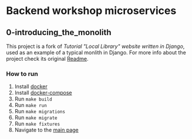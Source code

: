 # Backend workshop microservices 
## 0-introducing_the_monolith

This project is a fork of _Tutorial "Local Library" website written in Django_, 
used as an example of a typical monlith in Django.
For more info about the project check its original [Readme](./README.original.md).

### How to run
1. Install [docker](https://docs.docker.com/engine/install/ubuntu)
2. Install [docker-compose](https://docs.docker.com/compose/install/)
3. Run `make build`
4. Run `make run`
5. Run `make migrations`
6. Run `make migrate`
7. Run `make fixtures`
8. Navigate to the [main page](http://localhost:8080)